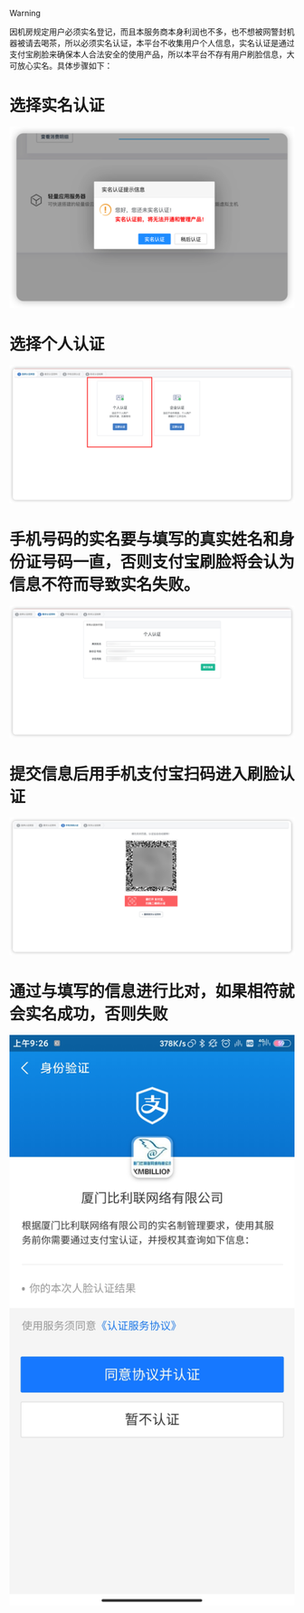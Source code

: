 > [!WARNING]
> 因机房规定用户必须实名登记，而且本服务商本身利润也不多，也不想被网警封机器被请去喝茶，所以必须实名认证，本平台不收集用户个人信息，实名认证是通过支付宝刷脸来确保本人合法安全的使用产品，所以本平台不存有用户刷脸信息，大可放心实名。具体步骤如下：

# 选择实名认证
![](1.png)
# 选择个人认证
![](2.png)

# 手机号码的实名要与填写的真实姓名和身份证号码一直，否则支付宝刷脸将会认为信息不符而导致实名失败。
![](3.png)

# 提交信息后用手机支付宝扫码进入刷脸认证


![](4.png)

# 通过与填写的信息进行比对，如果相符就会实名成功，否则失败
![](5.jpg)